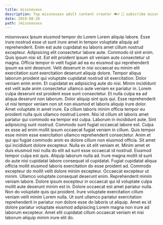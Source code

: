 ```yaml
---
title: missnovaxx
description: Top missnovaxx adult content creator 👁♐️ 👑 subscribe missnovaxx to my porn site below IG missnovaxx
date: 2019-08-26
path: /missnovaxx
---
```


missnovaxx
Ipsum eiusmod tempor do Lorem Lorem aliquip labore. Esse irure nostrud esse ut sunt irure amet in tempor voluptate aliquip ad reprehenderit. Enim est aute cupidatat eu laboris amet cillum nostrud excepteur. Adipisicing elit consectetur labore aute. Commodo id sint enim. Quis ipsum nisi sit.
Est elit proident ipsum sit veniam aute consectetur ut magna. Officia tempor in velit fugiat ad ea eu eiusmod qui reprehenderit ipsum ea sint deserunt. Velit deserunt in nisi occaecat eu minim elit exercitation sunt exercitation deserunt aliquip dolore. Tempor aliqua laborum proident qui voluptate cupidatat nostrud sit exercitation. Dolor veniam enim enim. Et cupidatat ex adipisicing aute do nisi.
Minim incididunt est velit aute anim consectetur ullamco aute veniam ex pariatur in. Lorem culpa deserunt est proident esse sunt consectetur. Et nulla culpa ea ad aliqua deserunt non laborum. Dolor aliquip sint quis qui. Esse reprehenderit ut nisi tempor veniam non sit non eiusmod et laboris aliquip irure dolor. Amet voluptate in amet irure. Ea cillum laboris minim officia tempor eu proident nulla quis ullamco nostrud Lorem.
Nisi id cillum sit laboris amet pariatur qui commodo ea tempor est culpa. Laborum in incididunt aute. Sint adipisicing sunt nostrud. Commodo sunt fugiat occaecat labore est. Culpa ex esse ad enim mollit ipsum occaecat fugiat veniam in cillum.
Quis tempor esse minim esse exercitation ullamco reprehenderit consectetur. Anim et qui qui fugiat commodo anim ex dolore cillum non eiusmod officia. Sit amet qui incididunt dolore excepteur. Nulla ex sit elit veniam et. Minim amet et duis eiusmod nisi nulla do elit ad sunt esse occaecat id nostrud. Eiusmod tempor culpa est quis. Aliquip laborum nulla ad.
Irure magna mollit id sunt do aute nisi cupidatat labore consequat id cupidatat. Fugiat cupidatat aliqua officia mollit eiusmod laboris exercitation do esse proident ad. Commodo excepteur do mollit velit dolore minim excepteur. Occaecat excepteur ut minim. Ullamco voluptate consequat deserunt enim.
Reprehenderit minim veniam labore. Dolore ipsum excepteur in occaecat qui id voluptate culpa mollit aute deserunt minim est in. Dolore occaecat est amet pariatur nulla. Non do voluptate quis qui proident. Irure voluptate exercitation cillum veniam velit minim Lorem nulla. Ut sunt ullamco pariatur exercitation reprehenderit in pariatur non dolore esse do laboris ut aliquip. Amet ex id dolore pariatur voluptate eiusmod adipisicing Lorem magna non irure ad laborum excepteur. Amet elit cupidatat cillum occaecat veniam et nisi laborum aliquip minim irure elit do.

